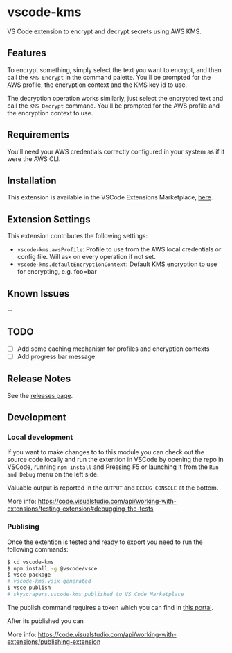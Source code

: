 # vscode-kms

VS Code extension to encrypt and decrypt secrets using AWS KMS.

## Features

To encrypt something, simply select the text you want to encrypt, and then call the `KMS Encrypt` in the command palette. You'll be prompted for the AWS profile, the encryption context and the KMS key id to use.

The decryption operation works similarly, just select the encrypted text and call the `KMS Decrypt` command. You'll be prompted for the AWS profile and the encryption context to use.

## Requirements

You'll need your AWS credentials correctly configured in your system as if it were the AWS CLI.

## Installation

This extension is available in the VSCode Extensions Marketplace, [here](https://marketplace.visualstudio.com/items?itemName=skyscrapers-engineering.vscode-kms).

## Extension Settings

This extension contributes the following settings:

* `vscode-kms.awsProfile`: Profile to use from the AWS local credentials or config file. Will ask on every operation if not set.
* `vscode-kms.defaultEncryptionContext`: Default KMS encryption to use for encrypting, e.g. foo=bar

## Known Issues

--

## TODO

* [ ] Add some caching mechanism for profiles and encryption contexts
* [ ] Add progress bar message

## Release Notes

See the [releases page](https://github.com/skyscrapers/vscode-kms/releases).

## Development

### Local development

If you want to make changes to to this module you can check out the source code locally and run the extention in VSCode by opening the repo in VSCode, running `npm install` and Pressing F5 or launching it from the `Run and Debug` menu on the left side.

Valuable output is reported in the `OUTPUT` and `DEBUG CONSOLE` at the bottom.

More info: <https://code.visualstudio.com/api/working-with-extensions/testing-extension#debugging-the-tests>

### Publising

Once the extention is tested and ready to export you need to run the following commands:

```bash
$ cd vscode-kms
$ npm install -g @vscode/vsce
$ vsce package
# vscode-kms.vsix generated
$ vsce publish
# skyscrapers.vscode-kms published to VS Code Marketplace
```

The publish command requires a token which you can find in [this portal](https://dev.azure.com/Skyscrapers/_usersSettings/tokens).

After its published you can

More info: <https://code.visualstudio.com/api/working-with-extensions/publishing-extension>
